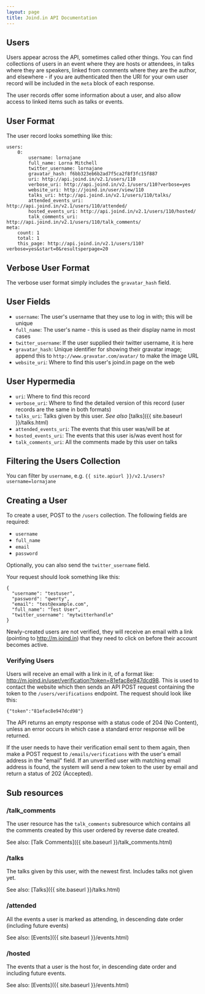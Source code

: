 ```yaml
---
layout: page
title: Joind.in API Documentation
---
```


## Users

Users appear across the API, sometimes called other things.  You can find collections of users in an event where they are hosts or attendees, in talks where they are speakers, linked from comments where they are the author, and elsewhere - if you are authenticated then the URI for your own user record will be included in the ``meta`` block of each response.

The user records offer some information about a user, and also allow access to linked items such as talks or events.

## User Format

The user record looks something like this:

~~~~
users:
    0:
        username: lornajane
        full_name: Lorna Mitchell
        twitter_username: lornajane
        gravatar_hash: f6bb323eb6b2ad7f5ca2f8f3fc15f887
        uri: http://api.joind.in/v2.1/users/110
        verbose_uri: http://api.joind.in/v2.1/users/110?verbose=yes
        website_uri: http://joind.in/user/view/110
        talks_uri: http://api.joind.in/v2.1/users/110/talks/
        attended_events_uri: http://api.joind.in/v2.1/users/110/attended/
        hosted_events_uri: http://api.joind.in/v2.1/users/110/hosted/
        talk_comments_uri: http://api.joind.in/v2.1/users/110/talk_comments/
meta:
    count: 1
    total: 1
    this_page: http://api.joind.in/v2.1/users/110?verbose=yes&start=0&resultsperpage=20
~~~~

## Verbose User Format

The verbose user format simply includes the ``gravatar_hash`` field.

## User Fields

*  ``username``: The user's username that they use to log in with; this will be unique
*  ``full_name``: The user's name - this is used as their display name in most cases
*  ``twitter_username``: If the user supplied their twitter username, it is here
*  ``gravatar_hash``: Unique identifier for showing their gravatar image; append this to ``http://www.gravatar.com/avatar/`` to make the image URL
*  ``website_uri``: Where to find this user's joind.in page on the web

## User Hypermedia

*  ``uri``: Where to find this record
*  ``verbose_uri``:  Where to find the detailed version of this record (user records are the same in both formats)
*  ``talks_uri``: Talks given by this user. *See also* [talks]({{ site.baseurl }}/talks.html)
*  ``attended_events_uri``: The events that this user was/will be at
*  ``hosted_events_uri``: The events that this user is/was event host for
*  ``talk_comments_uri``: All the comments made by this user on talks

## Filtering the Users Collection

You can filter by ``username``, e.g. ``{{ site.apiurl }}/v2.1/users?username=lornajane``

## Creating a User

To create a user, POST to the `/users` collection.  The following fields are required:

 * ``username``
 * ``full_name``
 * ``email``
 * ``password``

Optionally, you can also send the ``twitter_username`` field.

Your request should look something like this:

~~~
{
  "username": "testuser",
  "password": "qwerty",
  "email": "test@example.com",
  "full_name": "Test User",
  "twitter_username": "mytwitterhandle"
}
~~~

Newly-created users are not verified, they will receive an email with a link (pointing to <http://m.joind.in>) that they need to click on before their account becomes active.

### Verifying Users

Users will receive an email with a link in it, of a format like: <http://m.joind.in/user/verification?token=81efac8e947dcd98>.  This is used to contact the website which then sends an API POST request containing the token to the ``/users/verifications`` endpoint.  The request should look like this:

~~~
{"token":"81efac8e947dcd98"}
~~~

The API returns an empty response with a status code of 204 (No Content), unless an error occurs in which case a standard error response will be returned.

If the user needs to have their verification email sent to them again, then make a POST request to ``/emails/verifications`` with the user's email address in the "email" field.  If an unverified user with matching email address is found, the system will send a new token to the user by email and return a status of 202 (Accepted).

## Sub resources

### /talk_comments

The user resource has the `talk_comments` subresource which contains all the
comments created by this user ordered by reverse date created.

See also: [Talk Comments]({{ site.baseurl }}/talk_comments.html)

### /talks

The talks given by this user, with the newest first.  Includes talks not given yet.

See also: [Talks]({{ site.baseurl }}/talks.html)

### /attended

All the events a user is marked as attending, in descending date order (including future events)

See also: [Events]({{ site.baseurl }}/events.html)

### /hosted

The events that a user is the host for, in descending date order and including future events.

See also: [Events]({{ site.baseurl }}/events.html)

